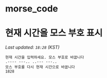 # morse_code
# 현재 시간을 모스 부호 표시
<!-- MORSE_TIME_START -->
_Last updated: `18:28` (KST)_

```
현재 시간을 입력하세요. 모스 부호로 바꿉니다
.---- ---.. ..--- ---..
모스 부호를 다시 현재 시간으로 바꿉니다
1828
```
<!-- MORSE_TIME_END -->
